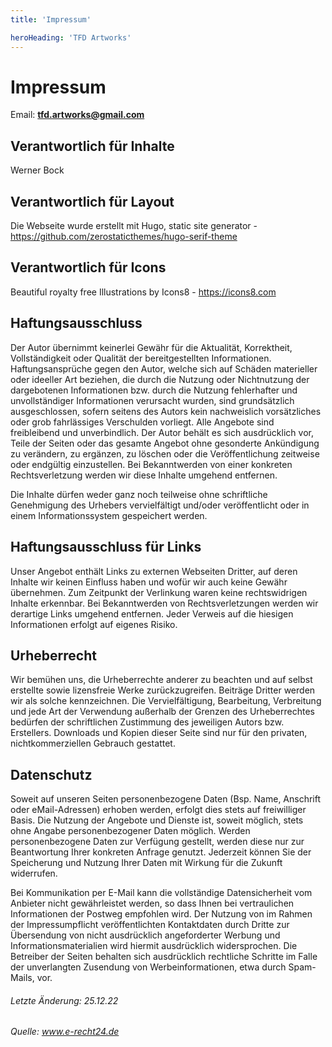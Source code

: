 ```yaml
---
title: 'Impressum'

heroHeading: 'TFD Artworks'
---
```

# Impressum

Email: **tfd.artworks@gmail.com** 

## Verantwortlich für Inhalte
Werner Bock

## Verantwortlich für Layout
Die Webseite wurde erstellt mit Hugo, static site generator - https://github.com/zerostaticthemes/hugo-serif-theme

## Verantwortlich für Icons
Beautiful royalty free Illustrations by Icons8 - https://icons8.com

## Haftungsausschluss
Der Autor übernimmt keinerlei Gewähr für die Aktualität, Korrektheit, Vollständigkeit oder Qualität der bereitgestellten Informationen. Haftungsansprüche gegen den Autor, welche sich auf Schäden materieller oder ideeller Art beziehen, die durch die Nutzung oder Nichtnutzung der dargebotenen Informationen bzw. durch die Nutzung fehlerhafter und unvollständiger Informationen verursacht wurden, sind grundsätzlich ausgeschlossen, sofern seitens des Autors kein nachweislich vorsätzliches oder grob fahrlässiges Verschulden vorliegt. Alle Angebote sind freibleibend und unverbindlich. Der Autor behält es sich ausdrücklich vor, Teile der Seiten oder das gesamte Angebot ohne gesonderte Ankündigung zu verändern, zu ergänzen, zu löschen oder die Veröffentlichung zeitweise oder endgültig einzustellen. Bei Bekanntwerden von einer konkreten Rechtsverletzung werden wir diese Inhalte umgehend entfernen. 

Die Inhalte dürfen weder ganz noch teilweise ohne schriftliche Genehmigung des Urhebers vervielfältigt und/oder veröffentlicht oder in einem Informationssystem gespeichert werden.

## Haftungsausschluss für Links
Unser Angebot enthält Links zu externen Webseiten Dritter, auf deren Inhalte wir keinen Einfluss haben und wofür wir auch keine Gewähr übernehmen. Zum Zeitpunkt der Verlinkung waren keine rechtswidrigen Inhalte erkennbar. Bei Bekanntwerden von Rechtsverletzungen werden wir derartige Links umgehend entfernen. Jeder Verweis auf die hiesigen Informationen erfolgt auf eigenes Risiko.

## Urheberrecht
Wir bemühen uns, die Urheberrechte anderer zu beachten und auf selbst erstellte sowie lizensfreie Werke zurückzugreifen. Beiträge Dritter werden wir als solche kennzeichnen. Die Vervielfältigung, Bearbeitung, Verbreitung und jede Art der Verwendung außerhalb der Grenzen des Urheberrechtes bedürfen der schriftlichen Zustimmung des jeweiligen Autors bzw. Erstellers. Downloads und Kopien dieser Seite sind nur für den privaten, nichtkommerziellen Gebrauch gestattet.

## Datenschutz
Soweit auf unseren Seiten personenbezogene Daten (Bsp. Name, Anschrift oder eMail-Adressen) erhoben werden, erfolgt dies stets auf freiwilliger Basis. Die Nutzung der Angebote und Dienste ist, soweit möglich, stets ohne Angabe personenbezogener Daten möglich. Werden personenbezogene Daten zur Verfügung gestellt, werden diese nur zur Beantwortung Ihrer konkreten Anfrage genutzt. Jederzeit können Sie der Speicherung und Nutzung Ihrer Daten mit Wirkung für die Zukunft widerrufen.

Bei Kommunikation per E-Mail kann die vollständige Datensicherheit vom Anbieter nicht gewährleistet werden, so dass Ihnen bei vertraulichen Informationen der Postweg empfohlen wird. Der Nutzung von im Rahmen der Impressumpflicht veröffentlichten Kontaktdaten durch Dritte zur Übersendung von nicht ausdrücklich angeforderter Werbung und Informationsmaterialien wird hiermit ausdrücklich widersprochen. Die Betreiber der Seiten behalten sich ausdrücklich rechtliche Schritte im Falle der unverlangten Zusendung von Werbeinformationen, etwa durch Spam-Mails, vor.

###### Letzte Änderung: 25.12.22
###### Quelle: www.e-recht24.de
